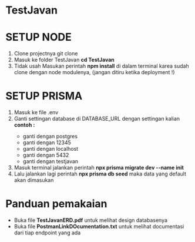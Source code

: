 # TestJavan

<h1>SETUP NODE</h1>
<ol>
    <li>Clone projectnya git clone <URL REPO> </li>
    <li>Masuk ke folder TestJavan <strong>cd TestJavan</strong></li>
    <li>Tidak usah Masukan perintah <strong>npm install</strong> di dalam terminal karea sudah clone dengan node modulenya, (jangan ditiru ketika deployment !)</li>
</ol>

<h1>SETUP PRISMA</h1>
<ol>
    <li>Masuk ke file .env</li>
    <li>Ganti settingan database di DATABASE_URL dengan settingan kalian</li>
    <strong>contoh : </strong>
    <ul>
        <li><YOUR_USER_DB> ganti dengan postgres</li>
        <li><YOUR_PASSWORD> ganti dengan 12345</li>
        <li><YOUR_HOST> ganti dengan localhost</li>
        <li><YOUR_PORT> ganti dengan 5432</li>
        <li><YOUR_DB_NAME> ganti dengan testjavan</li>
    </ul>
    <li>
        Masuk terminal jalankan perintah <strong>npx prisma migrate dev --name init</strong>
    </li>
    <li>
        Lalu jalankan lagi perintah <strong>npx prisma db seed</strong> maka data yang default akan dimasukan
    </li>
</ol>

<h1>Panduan pemakaian</h1>
<ul>
    <li>Buka file <strong>TestJavanERD.pdf</strong> untuk melihat design databasenya</li>
     <li>Buka file <strong>PostmanLinkDOcumentation.txt</strong> untuk melihat documentasi dari tiap endpoint yang ada</li>
</ul>
